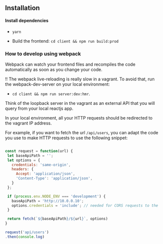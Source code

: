 ## Installation

#### Install dependencies

- `yarn`

- Build the frontend: `cd client && npm run build:prod`

### How to develop using webpack

 Webpack can watch your frontend files and recompiles the code automatically as soon as you change your code.

 :bangbang: The webpack live-reloading is really slow in a vagrant. To avoid that, run the webpack-dev-server on your local environment:
 - `cd client && npm run server:dev:hmr`.


 Think of the loopback server in the vagrant as an external API that you will query from your local reactjs app.

 In your local environment, all your HTTP requests should be redirected to the vagrant IP address.

 For example, if you want to fetch the url `/api/users`, you can adapt the code you use to make HTTP requests to use the following snippet:

 ```javascript

const request = function(url) {
  let baseApiPath = '';
  let options = {
    credentials: 'same-origin',
    headers: {
      Accept: 'application/json',
      'Content-Type': 'application/json',
    }
  };

  if (process.env.NODE_ENV === 'development') {
    baseApiPath = 'http://10.0.0.10';
    options.credentials = 'include'; // needed for CORS requests to the vagrant
  }

  return fetch(`${baseApiPath}/${url}`, options)
}

request('api/users')
.then(console.log)
 ```
